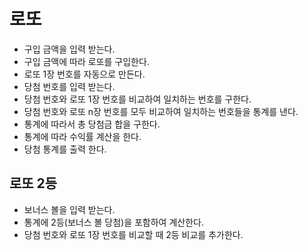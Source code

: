 # 로또

- 구입 금액을 입력 받는다.
- 구입 금액에 따라 로또를 구입한다.
- 로또 1장 번호를 자동으로 만든다.
- 당첨 번호를 입력 받는다.
- 당첨 번호와 로또 1장 번호를 비교하여 일치하는 번호를 구한다.
- 당첨 번호와 로또 n장 번호를 모두 비교하여 일치하는 번호들을 통계를 낸다.
- 통계에 따라서 총 당첨금 합을 구한다.
- 통계에 따라 수익률 계산을 한다.
- 당첨 통계를 출력 한다.

## 로또 2등

- 보너스 볼을 입력 받는다.
- 통계에 2등(보너스 볼 당첨)을 포함하여 계산한다.
- 당첨 번호와 로또 1장 번호를 비교할 때 2등 비교를 추가한다.
